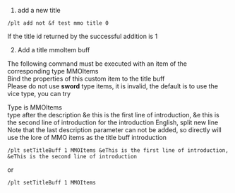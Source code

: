 1. add a new title
```
/plt add not &f test mmo title 0
```
If the title id returned by the successful addition is 1

2. Add a title mmoItem buff

The following command must be executed with an item of the corresponding type MMOItems  
Bind the properties of this custom item to the title buff  
Please do not use **sword** type items, it is invalid, the default is to use the vice type, you can try

Type is MMOItems  
type after the description &e this is the first line of introduction, &e this is the second line of introduction for the introduction English, split new line  
Note that the last description parameter can not be added, so directly will use the lore of MMO items as the title buff introduction

```
/plt setTitleBuff 1 MMOItems &eThis is the first line of introduction, &eThis is the second line of introduction
```
or
```
/plt setTitleBuff 1 MMOItems
```